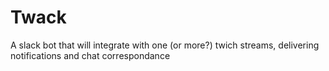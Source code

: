 # Twack
A slack bot that will integrate with one (or more?) twich streams, delivering notifications and chat correspondance
